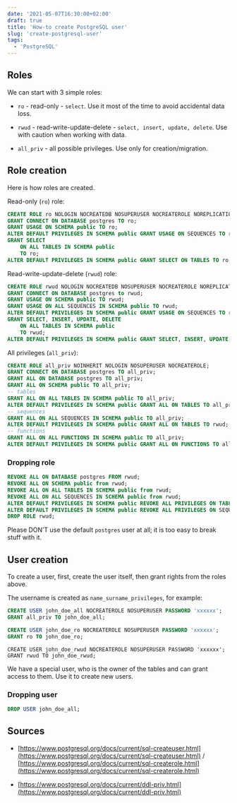 ```yaml
---
date: '2021-05-07T16:30:00+02:00'
draft: true
title: 'How-to create PostgreSQL user'
slug: 'create-postgresql-user'
tags:
  - 'PostgreSQL'
---
```

## Roles

We can start with 3 simple roles:

- `ro` - read-only - `select`. Use it most of the time to avoid accidental data loss.
    
- `rwud` - read-write-update-delete - `select, insert, update, delete`. Use with caution when working with data.
    
- `all_priv` - all possible privileges. Use only for creation/migration.
    

## Role creation

Here is how roles are created.

Read-only (`ro`) role:

```sql
CREATE ROLE ro NOLOGIN NOCREATEDB NOSUPERUSER NOCREATEROLE NOREPLICATION;
GRANT CONNECT ON DATABASE postgres TO ro;
GRANT USAGE ON SCHEMA public TO ro;
ALTER DEFAULT PRIVILEGES IN SCHEMA public GRANT USAGE ON SEQUENCES TO ro;
GRANT SELECT
    ON ALL TABLES IN SCHEMA public
    TO ro;
ALTER DEFAULT PRIVILEGES IN SCHEMA public GRANT SELECT ON TABLES TO ro;
```

Read-write-update-delete (`rwud`) role:

```sql
CREATE ROLE rwud NOLOGIN NOCREATEDB NOSUPERUSER NOCREATEROLE NOREPLICATION;
GRANT CONNECT ON DATABASE postgres to rwud;
GRANT USAGE ON SCHEMA public TO rwud;
GRANT USAGE ON ALL SEQUENCES IN SCHEMA public TO rwud;
ALTER DEFAULT PRIVILEGES IN SCHEMA public GRANT USAGE ON SEQUENCES TO rwud;
GRANT SELECT, INSERT, UPDATE, DELETE
    ON ALL TABLES IN SCHEMA public
    TO rwud;
ALTER DEFAULT PRIVILEGES IN SCHEMA public GRANT SELECT, INSERT, UPDATE, DELETE ON TABLES TO rwud;
```

All privileges (`all_priv`):

```sql
CREATE ROLE all_priv NOINHERIT NOLOGIN NOSUPERUSER NOCREATEROLE;
GRANT CONNECT ON DATABASE postgres TO all_priv;
GRANT ALL ON DATABASE postgres TO all_priv;
GRANT ALL ON SCHEMA public TO all_priv;
-- tables
GRANT ALL ON ALL TABLES IN SCHEMA public TO all_priv;
ALTER DEFAULT PRIVILEGES IN SCHEMA public GRANT ALL ON TABLES TO all_priv;
-- sequences
GRANT ALL ON ALL SEQUENCES IN SCHEMA public TO all_priv;
ALTER DEFAULT PRIVILEGES IN SCHEMA public GRANT ALL ON TABLES TO rwud;
-- functions
GRANT ALL ON ALL FUNCTIONS IN SCHEMA public TO all_priv;
ALTER DEFAULT PRIVILEGES IN SCHEMA public GRANT ALL ON FUNCTIONS TO all_priv;
```

### Dropping role

```SQL
REVOKE ALL ON DATABASE postgres FROM rwud;
REVOKE ALL ON SCHEMA public from rwud;
REVOKE ALL ON ALL TABLES IN SCHEMA public from rwud;
REVOKE ALL ON ALL SEQUENCES IN SCHEMA public from rwud;
ALTER DEFAULT PRIVILEGES IN SCHEMA public REVOKE ALL PRIVILEGES ON TABLES FROM rwud;
ALTER DEFAULT PRIVILEGES IN SCHEMA public REVOKE ALL PRIVILEGES ON SEQUENCES FROM rwud;
DROP ROLE rwud;
```

Please DON’T use the default `postgres` user at all; it is too easy to break stuff with it.

## User creation

To create a user, first, create the user itself, then grant rights from the roles above.

The username is created as `name_surname_privileges`, for example:

```sql
CREATE USER john_doe_all NOCREATEROLE NOSUPERUSER PASSWORD 'xxxxxx'; 
GRANT all_priv TO john_doe_all;
```

```sql
CREATE USER john_doe_ro NOCREATEROLE NOSUPERUSER PASSWORD 'xxxxxx';
GRANT ro TO john_doe_ro;
```

```sq;
CREATE USER john_doe_rwud NOCREATEROLE NOSUPERUSER PASSWORD 'xxxxxx';
GRANT rwud TO john_doe_rwud;
```

We have a special user, who is the owner of the tables and can grant access to them. Use it to create new users.

### Dropping user

```sql
DROP USER john_doe_all;
```


## Sources

- [https://www.postgresql.org/docs/current/sql-createuser.html](https://www.postgresql.org/docs/current/sql-createuser.html) / [https://www.postgresql.org/docs/current/sql-createrole.html](https://www.postgresql.org/docs/current/sql-createrole.html)
    
- [https://www.postgresql.org/docs/current/ddl-priv.html](https://www.postgresql.org/docs/current/ddl-priv.html)